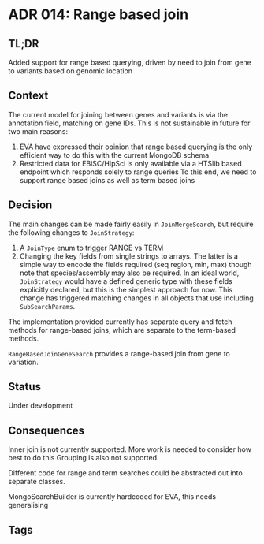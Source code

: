 # ADR 014: Range based join 

## TL;DR
Added support for range based querying, driven by need to join from gene to variants based on genomic location

## Context
The current model for joining between genes and variants is via the annotation field, matching on gene IDs. 
This is not sustainable in future for two main reasons:
1. EVA have expressed their opinion that range based querying is the only efficient way to do this with the current MongoDB schema
2. Restricted data for EBiSC/HipSci is only available via a HTSlib based endpoint which responds solely to range queries
To this end, we need to support range based joins as well as term based joins

## Decision
The main changes can be made fairly easily in `JoinMergeSearch`, but require the following changes to `JoinStrategy`:
1. A `JoinType` enum to trigger RANGE vs TERM
2. Changing the key fields from single strings to arrays.
The latter is a simple way to encode the fields required (seq region, min, max) though note that species/assembly may also be required. 
In an ideal world, `JoinStrategy` would have a defined generic type with these fields explicitly declared, but this is the simplest approach for now.
This change has triggered matching changes in all objects that use including `SubSearchParams`.

The implementation provided currently has separate query and fetch methods for range-based joins, which are separate to the term-based methods.

`RangeBasedJoinGeneSearch` provides a range-based join from gene to variation.

## Status
Under development

## Consequences
Inner join is not currently supported. More work is needed to consider how best to do this
Grouping is also not supported.

Different code for range and term searches could be abstracted out into separate classes.

MongoSearchBuilder is currently hardcoded for EVA, this needs generalising

## Tags
